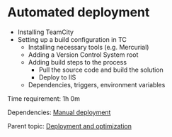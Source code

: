 # Automated deployment



- Installing TeamCity
- Setting up a build configuration in TC
	- Installing necessary tools (e.g. Mercurial)
	- Adding a Version Control System root
	- Adding build steps to the process
		- Pull the source code and build the solution
		- Deploy to IIS
	- Dependencies, triggers, environment variables

Time requirement: 1h 0m

Dependencies: [Manual deployment](ManualDeployment)

Parent topic: [Deployment and optimization](./)